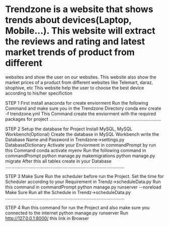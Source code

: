 # Trendzone is a website that shows trends about devices(Laptop, Mobile...). This website will extract the reviews and rating and latest market trends of product from different
websites and show the user on our websites.
This website also show the market prices of a product from different websites like Telemart, daraz, shophive, etc
This website help the user to choose the best device according to his/her specifiction

STEP 1
First install anaconda for create enviorment
Run the following Command and make sure you in the Trendzone Directory
conda env create -f trendzone.yml 
This Command create the enviorment with the required packages for project
........................................................................................

STEP 2
Setup the database for Project
Install MySQL, MySQL Workbench(Optional)
Create the database in MySQL Workbench
write the Database Name and Password in Trendzone->settings.py DatabaseDictionary
Activate your Enviorment in commandPrompt by run this Command
conda activate myenv
Run the following command in commandPrompt
python manage.py makemigrations
python manage.py migrate
After this all tables create in your Database
..............................................................................................

STEP 3
Make Sure Run the scheduler before run the Project.
Set the time for Scheduler according to your Requirement in Trendz->scheduleData.py
Run this command in commandPrompt
python manage.py runserver --noreload
Make Sure Run all the Schedule in Trendz->scheduleData.py
..............................................................................................

STEP 4
Run this command for run the Project and also make sure you connected to the internet
python manage.py runserver
Run http://127.0.0.1:8000/ this link in Browser
